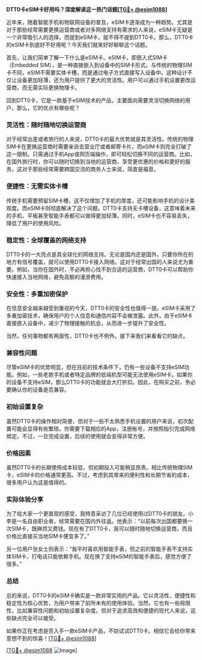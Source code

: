 **DTT0卡eSIM卡好用吗？深度解读这一热门话题[[TG💪+ @esim1088](https://t.me/s/esim1088)]**

近年来，随着智能手机和物联网设备的普及，eSIM卡逐渐成为一种趋势。尤其是对于那些经常需要更换运营商或者对多网络支持有需求的人来说，eSIM卡无疑是一个非常吸引人的选择。而提到eSIM卡，就不得不提到DTT0卡。那么，DTT0卡的eSIM卡到底好不好用呢？今天我们就来好好聊聊这个话题。

首先，让我们简单了解一下什么是eSIM卡。eSIM卡，即嵌入式SIM卡（Embedded SIM），是一种直接嵌入到设备中的SIM卡形式。与传统的物理SIM卡不同，eSIM不需要实体卡槽，而是通过电子方式直接写入设备中。这种设计不仅让设备更加轻薄，还为用户提供了更大的灵活性。用户可以通过手机设置更改运营商，而无需实际更换物理卡。

回到DTT0卡，它是一款基于eSIM技术的产品，主要面向需要灵活切换网络的用户。那么，它的优点有哪些呢？

### **灵活性：随时随地切换运营商**

对于经常出差或者旅行的人来说，DTT0卡的最大优势就是其灵活性。传统的物理SIM卡在更换运营商时需要亲自去营业厅或者邮寄卡片，而eSIM卡则完全打破了这一限制。只需通过手机App或网页端操作，即可轻松切换不同的运营商。比如，在国外旅行时，你可以随时切换到当地的运营商，享受更优惠的价格和更好的服务。这对于那些经常需要跨国交流的商务人士来说，简直是福音。

### **便捷性：无需实体卡槽**

传统手机需要预留SIM卡槽，这不仅增加了手机的厚度，还可能影响手机的设计美观度。而eSIM卡则彻底解决了这个问题。DTT0卡支持无卡槽设备，这意味着未来的手机、平板甚至智能手表都可以做得更加轻薄。同时，eSIM卡也不容易丢失，降低了用户的使用风险。

### **稳定性：全球覆盖的网络支持**

DTT0卡的一大亮点是其全球化的网络支持。无论是国内还是国外，只要你所在的地方有信号覆盖，就可以使用DTT0卡接入网络。这对于经常出国的人来说尤为重要。例如，当你在国外时，不必再担心找不到合适的运营商，DTT0卡可以帮助你快速接入当地网络，避免高额的漫游费用。

### **安全性：多重加密保护**

在信息安全越来越受到重视的今天，DTT0卡的安全性也值得一提。eSIM卡采用了多重加密技术，确保用户的个人信息和通信内容不会被泄露。此外，由于eSIM卡直接嵌入设备中，减少了物理接触的机会，从而进一步提升了安全性。

当然，任何事物都有两面性，DTT0卡也不例外。接下来我们来看看它的缺点。

### **兼容性问题**

尽管eSIM卡的优势明显，但在目前的技术条件下，仍有一些设备不支持eSIM功能。例如，一些老款手机或者特定品牌的低端机型可能无法使用eSIM卡。如果你的设备不支持eSIM，那么DTT0卡的功能就会大打折扣。因此，在购买之前，务必要确认你的设备是否兼容。

### **初始设置复杂**

虽然DTT0卡的操作相对简便，但对于一些不太熟悉手机设置的用户来说，初次配置可能会显得有些繁琐。你需要下载相应的App，注册账号，并按照指引完成网络绑定。不过，一旦完成设置，后续的使用就会变得非常方便。

### **价格因素**

虽然DTT0卡的长期使用成本较低，但初期投入可能稍显昂贵。相比传统物理SIM卡，eSIM卡的价格通常更高。不过，考虑到其带来的便利性和长期节省的成本，很多用户认为这是值得的。

### **实际体验分享**

为了给大家一个更直观的感受，我特意采访了几位已经使用过DTT0卡的朋友。小李是一名自由职业者，经常需要在国内外往返。他表示：“以前每次出国都要换一次SIM卡，既麻烦又费钱。现在有了DTT0卡，我可以随时随地切换运营商，而且价格比直接买当地SIM卡便宜多了。”

另一位用户张女士则表示：“我平时喜欢用智能手表，但之前的智能手表不支持实体SIM卡，打电话只能依赖手机。现在换了支持eSIM的智能手表后，感觉方便了很多。”

### **总结**

总的来说，DTT0卡的eSIM卡确实是一款非常实用的产品。它以灵活性、便捷性和稳定性为核心优势，为用户带来了前所未有的使用体验。当然，它也有一些局限性，比如兼容性问题和初始设置复杂度。但对于追求高效和便捷的现代人来说，这些缺点完全可以接受。

如果你正在考虑是否入手一款eSIM卡产品，不妨试试DTT0卡。相信它会给你带来意想不到的惊喜！[[TG💪+ @esim1088](https://t.me/s/esim1088)] 

[[TG💪+ @esim1088](https://t.me/s/esim1088) ![Image](https://i.postimg.cc/4NQfJmqS/Snipaste-2025-05-13-00-14-12.png)]
